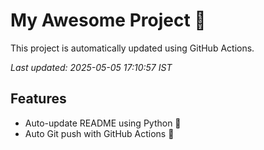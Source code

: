 # My Awesome Project 🚀

This project is automatically updated using GitHub Actions.

_Last updated: 2025-05-05 17:10:57 IST_

## Features
- Auto-update README using Python 🐍
- Auto Git push with GitHub Actions 🤖
